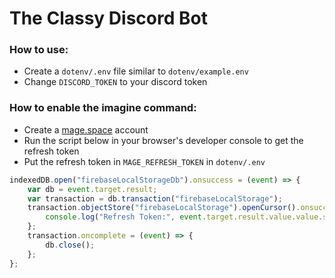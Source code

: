 # The Classy Discord Bot

### How to use:
 - Create a `dotenv/.env` file similar to `dotenv/example.env`
 - Change `DISCORD_TOKEN` to your discord token

### How to enable the imagine command:
- Create a [mage.space](https://mage.space) account
- Run the script below in your browser's developer console to get the refresh token
- Put the refresh token in `MAGE_REFRESH_TOKEN` in `dotenv/.env`

```javascript
indexedDB.open("firebaseLocalStorageDb").onsuccess = (event) => {
    var db = event.target.result;
    var transaction = db.transaction("firebaseLocalStorage");
    transaction.objectStore("firebaseLocalStorage").openCursor().onsuccess = (event) => {
        console.log("Refresh Token:", event.target.result.value.value.stsTokenManager.refreshToken);
    };
    transaction.oncomplete = (event) => {
        db.close();
    };
};
```